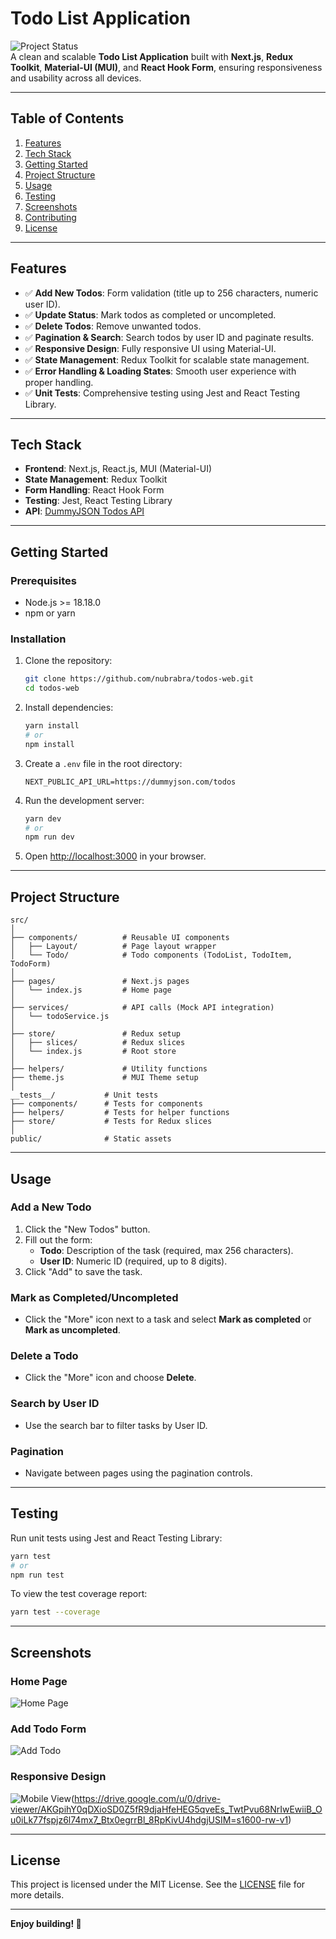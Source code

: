 # **Todo List Application**

![Project Status](https://img.shields.io/badge/Status-Completed-green)  
A clean and scalable **Todo List Application** built with **Next.js**, **Redux Toolkit**, **Material-UI (MUI)**, and **React Hook Form**, ensuring responsiveness and usability across all devices.

---

## **Table of Contents**

1. [Features](#features)
2. [Tech Stack](#tech-stack)
3. [Getting Started](#getting-started)
4. [Project Structure](#project-structure)
5. [Usage](#usage)
6. [Testing](#testing)
7. [Screenshots](#screenshots)
8. [Contributing](#contributing)
9. [License](#license)

---

## **Features**

- ✅ **Add New Todos**: Form validation (title up to 256 characters, numeric user ID).
- ✅ **Update Status**: Mark todos as completed or uncompleted.
- ✅ **Delete Todos**: Remove unwanted todos.
- ✅ **Pagination & Search**: Search todos by user ID and paginate results.
- ✅ **Responsive Design**: Fully responsive UI using Material-UI.
- ✅ **State Management**: Redux Toolkit for scalable state management.
- ✅ **Error Handling & Loading States**: Smooth user experience with proper handling.
- ✅ **Unit Tests**: Comprehensive testing using Jest and React Testing Library.

---

## **Tech Stack**

- **Frontend**: Next.js, React.js, MUI (Material-UI)
- **State Management**: Redux Toolkit
- **Form Handling**: React Hook Form
- **Testing**: Jest, React Testing Library
- **API**: [DummyJSON Todos API](https://dummyjson.com/docs/todos)

---

## **Getting Started**

### **Prerequisites**

- Node.js >= 18.18.0
- npm or yarn

### **Installation**

1. Clone the repository:

   ```bash
   git clone https://github.com/nubrabra/todos-web.git
   cd todos-web
   ```

2. Install dependencies:

   ```bash
   yarn install
   # or
   npm install
   ```

3. Create a `.env` file in the root directory:

   ```env
   NEXT_PUBLIC_API_URL=https://dummyjson.com/todos
   ```

4. Run the development server:

   ```bash
   yarn dev
   # or
   npm run dev
   ```

5. Open [http://localhost:3000](http://localhost:3000) in your browser.

---

## **Project Structure**

```
src/
│
├── components/          # Reusable UI components
│   ├── Layout/          # Page layout wrapper
│   └── Todo/            # Todo components (TodoList, TodoItem, TodoForm)
│
├── pages/               # Next.js pages
│   └── index.js         # Home page
│
├── services/            # API calls (Mock API integration)
│   └── todoService.js
│
├── store/               # Redux setup
│   ├── slices/          # Redux slices
│   └── index.js         # Root store
│
├── helpers/             # Utility functions
├── theme.js             # MUI Theme setup
│
__tests__/           # Unit tests
├── components/      # Tests for components
├── helpers/         # Tests for helper functions
├── store/           # Tests for Redux slices
│
public/              # Static assets
```

---

## **Usage**

### **Add a New Todo**

1. Click the "New Todos" button.
2. Fill out the form:
   - **Todo**: Description of the task (required, max 256 characters).
   - **User ID**: Numeric ID (required, up to 8 digits).
3. Click "Add" to save the task.

### **Mark as Completed/Uncompleted**

- Click the "More" icon next to a task and select **Mark as completed** or **Mark as uncompleted**.

### **Delete a Todo**

- Click the "More" icon and choose **Delete**.

### **Search by User ID**

- Use the search bar to filter tasks by User ID.

### **Pagination**

- Navigate between pages using the pagination controls.

---

## **Testing**

Run unit tests using Jest and React Testing Library:

```bash
yarn test
# or
npm run test
```

To view the test coverage report:

```bash
yarn test --coverage
```

---

## **Screenshots**

### **Home Page**

![Home Page](https://drive.google.com/u/0/drive-viewer/AKGpihZCT7BYvz5PYw85um3C0EK-U-aNGLt-TalnlFpPmvmCISVSxTOnzzTTWhVMy0iTk55hCCvfHB-FTLwWTTSjCxZOzObgoYg4qJk=s1600-rw-v1)

### **Add Todo Form**

![Add Todo](https://drive.google.com/u/0/drive-viewer/AKGpihYHLwZ1Rx62UnNffK_QyQd-bbw4WXPB49grBb0A_KJWIhO1BvAqiVYzd_3X2HXQN68tvL_ieQTaWheSwzsdF6sv_p4HG49jQ2o=s1600-rw-v1)

### **Responsive Design**

![Mobile View](https://drive.google.com/u/0/drive-viewer/AKGpihbe8nUCFj7pPPSzL8QD3HWh7lGpFMESF_7X6jFOvK3rOlznm7yGNJMAt1l-I_AhENpgKX4Z9t4r11XqQmfVGQVR0EKwzTwn_mU=s1600-rw-v1)(https://drive.google.com/u/0/drive-viewer/AKGpihY0qDXioSD0Z5fR9djaHfeHEG5qveEs_TwtPvu68NrIwEwiiB_Ou0iLk77fspjz6l74mx7_Btx0egrrBl_8RpKivU4hdgjUSIM=s1600-rw-v1)

---

## **License**

This project is licensed under the MIT License. See the [LICENSE](LICENSE) file for more details.

---

**Enjoy building! 🚀**
